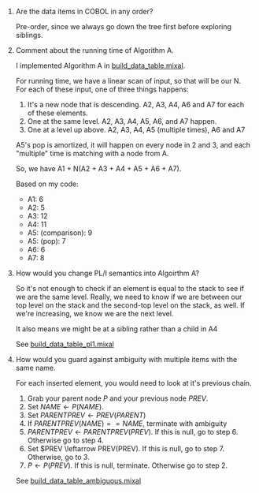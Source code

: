1)  Are the data items in COBOL in any order?

    Pre-order, since we always go down the tree first before exploring siblings.

2)  Comment about the running time of Algorithm A.

    I implemented Algorithm A in [build_data_table.mixal](build_data_table.mixal).

    For running time, we have a linear scan of input, so that will be our N. For each of these input, one of three things happens:

    1.  It's a new node that is descending. A2, A3, A4, A6 and A7 for each of these elements.
    2.  One at the same level. A2, A3, A4, A5, A6, and A7 happen.
    3.  One at a level up above. A2, A3, A4, A5 (multiple times), A6 and A7


    A5's pop is amortized, it will happen on every node in 2 and 3, and each "multiple" time is matching with a node from A. 

    So, we have A1 + N(A2 + A3 + A4 + A5 + A6 + A7). 

    Based on my code:

    - A1: 6
    - A2: 5
    - A3: 12
    - A4: 11
    - A5: (comparison): 9
    - A5: (pop): 7
    - A6: 6
    - A7: 8

3)  How would you change PL/I semantics into Algoirthm A?

    So it's not enough to check if an element is equal to the stack to see if we are the same level. Really, we need to know if we are between our top level on the stack and the second-top level on the stack, as well. If we're increasing, we know we are the next level.

    It also means we might be at a sibling rather than a child in A4

    See [build_data_table_pl1.mixal](build_data_table_pl1.mixal)

4)  How would you guard against ambiguity with multiple items with the same name.

    For each inserted element, you would need to look at it's previous chain. 

    1.  Grab your parent node $P$ and your previous node $PREV$.
    2.  Set $NAME \leftarrow P(NAME)$.
    3.  Set $PARENTPREV \leftarrow PREV(PARENT)$
    4.  If $PARENTPREV(NAME) == NAME$, terminate with ambiguity
    5.  $PARENTPREV \leftarrow PARENTPREV(PREV)$. If this is null, go to step 
        6. Otherwise go to step 4.
    6.  Set $PREV \leftarrow PREV(PREV). If this is null, go to step 7. Otherwise, go to 3.
    7.  $P \leftarrow P(PREV)$. If this is null, terminate. Otherwise go to step 2. 

    See [build_data_table_ambiguous.mixal](build_data_table_ambiguous.mixal)